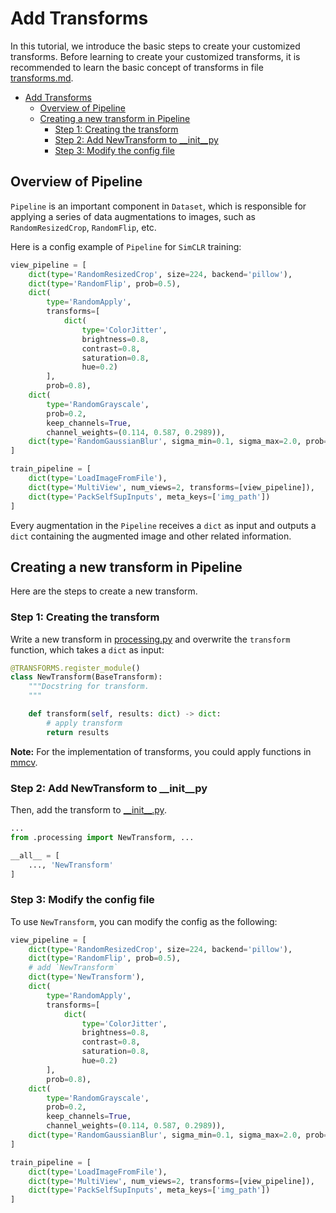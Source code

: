 # Add Transforms

In this tutorial, we introduce the basic steps to create your customized transforms. Before learning to create your customized transforms, it is recommended to learn the basic concept of transforms in file [transforms.md](transforms.md).

- [Add Transforms](#add-transforms)
  - [Overview of Pipeline](#overview-of-pipeline)
  - [Creating a new transform in Pipeline](#creating-a-new-transform-in-pipeline)
    - [Step 1: Creating the transform](#step-1-creating-the-transform)
    - [Step 2: Add NewTransform to \_\_init\_\_py](#step-2-add-newtransform-to-__init__py)
    - [Step 3: Modify the config file](#step-3-modify-the-config-file)

## Overview of Pipeline

`Pipeline` is an important component in `Dataset`, which is responsible for applying a series of data augmentations to images, such as `RandomResizedCrop`, `RandomFlip`, etc.

Here is a config example of `Pipeline` for `SimCLR` training:

```python
view_pipeline = [
    dict(type='RandomResizedCrop', size=224, backend='pillow'),
    dict(type='RandomFlip', prob=0.5),
    dict(
        type='RandomApply',
        transforms=[
            dict(
                type='ColorJitter',
                brightness=0.8,
                contrast=0.8,
                saturation=0.8,
                hue=0.2)
        ],
        prob=0.8),
    dict(
        type='RandomGrayscale',
        prob=0.2,
        keep_channels=True,
        channel_weights=(0.114, 0.587, 0.2989)),
    dict(type='RandomGaussianBlur', sigma_min=0.1, sigma_max=2.0, prob=0.5),
]

train_pipeline = [
    dict(type='LoadImageFromFile'),
    dict(type='MultiView', num_views=2, transforms=[view_pipeline]),
    dict(type='PackSelfSupInputs', meta_keys=['img_path'])
]
```

Every augmentation in the `Pipeline` receives a `dict` as input and outputs a `dict` containing the augmented image and other related information.

## Creating a new transform in Pipeline

Here are the steps to create a new transform.

### Step 1: Creating the transform

Write a new transform in [processing.py](https://github.com/open-mmlab/mmselfsup/tree/dev-1.x/mmselfsup/datasets/transforms/processing.py) and overwrite the `transform` function, which takes a `dict` as input:

```python
@TRANSFORMS.register_module()
class NewTransform(BaseTransform):
    """Docstring for transform.
    """

    def transform(self, results: dict) -> dict:
        # apply transform
        return results
```

**Note:** For the implementation of transforms, you could apply functions in [mmcv](https://github.com/open-mmlab/mmcv/tree/2.x/mmcv/image).

### Step 2: Add NewTransform to \_\_init\_\_py

Then, add the transform to [\_\_init\_\_.py](https://github.com/open-mmlab/mmselfsup/blob/main/mmselfsup/datasets/transforms/__init__.py).

```python
...
from .processing import NewTransform, ...

__all__ = [
    ..., 'NewTransform'
]
```

### Step 3: Modify the config file

To use `NewTransform`, you can modify the config as the following:

```python
view_pipeline = [
    dict(type='RandomResizedCrop', size=224, backend='pillow'),
    dict(type='RandomFlip', prob=0.5),
    # add `NewTransform`
    dict(type='NewTransform'),
    dict(
        type='RandomApply',
        transforms=[
            dict(
                type='ColorJitter',
                brightness=0.8,
                contrast=0.8,
                saturation=0.8,
                hue=0.2)
        ],
        prob=0.8),
    dict(
        type='RandomGrayscale',
        prob=0.2,
        keep_channels=True,
        channel_weights=(0.114, 0.587, 0.2989)),
    dict(type='RandomGaussianBlur', sigma_min=0.1, sigma_max=2.0, prob=0.5),
]

train_pipeline = [
    dict(type='LoadImageFromFile'),
    dict(type='MultiView', num_views=2, transforms=[view_pipeline]),
    dict(type='PackSelfSupInputs', meta_keys=['img_path'])
]
```
